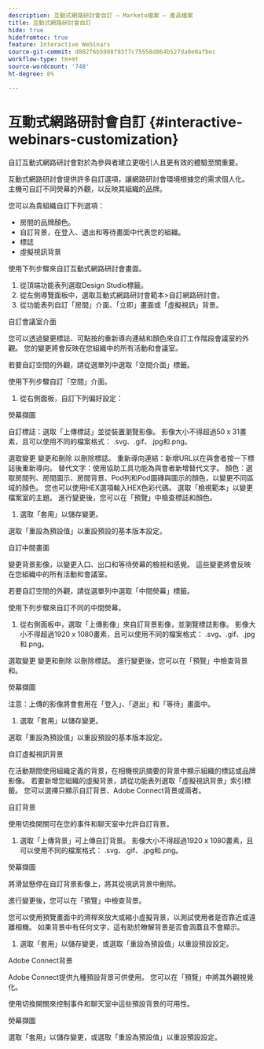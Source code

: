 ```yaml
---
description: 互動式網路研討會自訂 — Marketo檔案 — 產品檔案
title: 互動式網路研討會自訂
hide: true
hidefromtoc: true
feature: Interactive Webinars
source-git-commit: d802f6b5988f93f7c75558d864b527da9e0afbec
workflow-type: tm+mt
source-wordcount: '748'
ht-degree: 0%

---
```


# 互動式網路研討會自訂 {#interactive-webinars-customization}

自訂互動式網路研討會對於為參與者建立更吸引人且更有效的體驗至關重要。

互動式網路研討會提供許多自訂選項，讓網路研討會環境根據您的需求個人化。 主機可自訂不同熒幕的外觀，以反映其組織的品牌。

您可以為貴組織自訂下列選項：
* 房間的品牌顏色。
* 自訂背景，在登入、退出和等待畫面中代表您的組織。
* 標誌
* 虛擬視訊背景

使用下列步驟來自訂互動式網路研討會畫面。

1. 從頂端功能表列選取Design Studio標籤。
1. 從左側導覽面板中，選取互動式網路研討會範本>自訂網路研討會。
1. 從功能表列自訂「房間」介面、「立即」畫面或「虛擬視訊」背景。

自訂會議室介面

您可以透過變更標誌、可點按的重新導向連結和顏色來自訂工作階段會議室的外觀。 您的變更將會反映在您組織中的所有活動和會議室。

若要自訂空間的外觀，請從選單列中選取「空間介面」標籤。

使用下列步驟自訂「空間」介面。

1. 從右側面板，自訂下列偏好設定：

熒幕擷圖

自訂標誌：選取「上傳標誌」並從裝置瀏覽影像。 影像大小不得超過50 x 31畫素，且可以使用不同的檔案格式： .svg、.gif、.jpg和.png。

選取變更   變更和刪除   以刪除標誌。
重新導向連結：新增URL以在與會者按一下標誌後重新導向。
替代文字：使用協助工具功能為與會者新增替代文字。
顏色：選取房間列、房間圖示、房間背景、Pod列和Pod圖磚與圖示的顏色，以變更不同區域的顏色。
您也可以使用HEX選項輸入HEX色彩代碼。
選取「檢視範本」以變更檔案室的主題。
進行變更後，您可以在「預覽」中檢查標誌和顏色。

1. 選取「套用」以儲存變更。

選取「重設為預設值」以重設預設的基本版本設定。

自訂中間畫面

變更背景影像，以變更入口、出口和等待熒幕的檢視和感覺。 這些變更將會反映在您組織中的所有活動和會議室。

若要自訂空間的外觀，請從選單列中選取「中間熒幕」標籤。

使用下列步驟來自訂不同的中間熒幕。

1. 從右側面板中，選取「上傳影像」來自訂背景影像，並瀏覽標誌影像。 影像大小不得超過1920 x 1080畫素，且可以使用不同的檔案格式： .svg、.gif、.jpg和.png。

選取變更   變更和刪除   以刪除標誌。
進行變更後，您可以在「預覽」中檢查背景和。

熒幕擷圖

注意：上傳的影像將會套用在「登入」、「退出」和「等待」畫面中。

1. 選取「套用」以儲存變更。

選取「重設為預設值」以重設預設的基本版本設定。

自訂虛擬視訊背景

在活動期間使用組織定義的背景，在相機視訊摘要的背景中顯示組織的標誌或品牌影像。 若要新增您組織的虛擬背景，請從功能表列選取「虛擬視訊背景」索引標籤。 您可以選擇只顯示自訂背景、Adobe Connect背景或兩者。

自訂背景

使用切換開關可在您的事件和聊天室中允許自訂背景。

1. 選取「上傳背景」可上傳自訂背景。 影像大小不得超過1920 x 1080畫素，且可以使用不同的檔案格式： .svg、.gif、.jpg和.png。

熒幕擷圖

將滑鼠懸停在自訂背景影像上，將其從視訊背景中刪除。

進行變更後，您可以在「預覽」中檢查背景。

您可以使用預覽畫面中的滑桿來放大或縮小虛擬背景，以測試使用者是否靠近或遠離相機。 如果背景中有任何文字，這有助於瞭解背景是否會涵蓋且不會顯示。

1. 選取「套用」以儲存變更，或選取「重設為預設值」以重設預設設定。

Adobe Connect背景

Adobe Connect提供九種預設背景可供使用。 您可以在「預覽」中將其外觀視覺化。

使用切換開關來控制事件和聊天室中這些預設背景的可用性。

熒幕擷圖

選取「套用」以儲存變更，或選取「重設為預設值」以重設預設設定。
